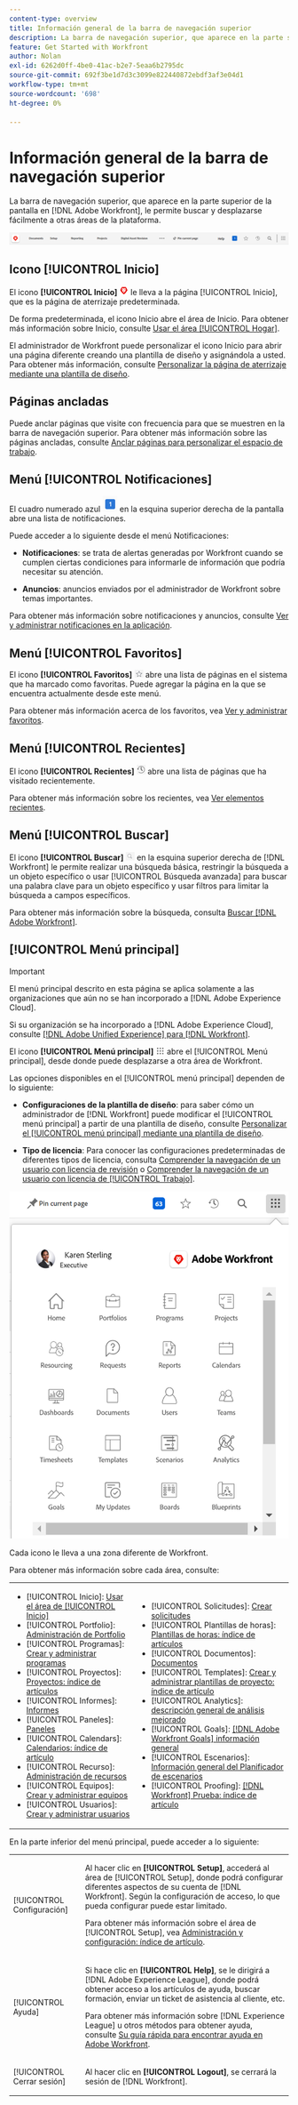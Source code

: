 ```yaml
---
content-type: overview
title: Información general de la barra de navegación superior
description: La barra de navegación superior, que aparece en la parte superior de la pantalla en  [!DNL Adobe Workfront] , le permite buscar y desplazarse fácilmente a otras áreas de la plataforma.
feature: Get Started with Workfront
author: Nolan
exl-id: 6262d0ff-4be0-41ac-b2e7-5eaa6b2795dc
source-git-commit: 692f3be1d7d3c3099e822440872ebdf3af3e04d1
workflow-type: tm+mt
source-wordcount: '698'
ht-degree: 0%

---
```


# Información general de la barra de navegación superior

<!--Audited: 01/2024-->

La barra de navegación superior, que aparece en la parte superior de la pantalla en [!DNL Adobe Workfront], le permite buscar y desplazarse fácilmente a otras áreas de la plataforma.

![Barra de navegación superior](assets/global-navigation-bar.png)

## Icono [!UICONTROL Inicio]

El icono **[!UICONTROL Inicio]** ![](assets/home-icon.png) le lleva a la página [!UICONTROL Inicio], que es la página de aterrizaje predeterminada.

De forma predeterminada, el icono Inicio abre el área de Inicio. Para obtener más información sobre Inicio, consulte [Usar el área [!UICONTROL Hogar]](../../workfront-basics/using-home/using-the-home-area/use-the-home-area.md).

El administrador de Workfront puede personalizar el icono Inicio para abrir una página diferente creando una plantilla de diseño y asignándola a usted. Para obtener más información, consulte [Personalizar la página de aterrizaje mediante una plantilla de diseño](/help/quicksilver/administration-and-setup/customize-workfront/use-layout-templates/customize-landing-page.md).

## Páginas ancladas

Puede anclar páginas que visite con frecuencia para que se muestren en la barra de navegación superior. Para obtener más información sobre las páginas ancladas, consulte [Anclar páginas para personalizar el espacio de trabajo](../../workfront-basics/the-new-workfront-experience/pin-pages.md).

<!--
## [!UICONTROL Help] menu

The **[!UICONTROL Help]** menu allows you to search for help with a specific task, find more information on using [!DNL Workfront], view content related to the page you are currently on, or submit feedback about your experience.

To learn more about the Help menu, see [Access [!DNL Adobe Workfront] help](../../workfront-basics/navigate-workfront/workfront-navigation/access-workfront-help.md).
-->

## Menú [!UICONTROL Notificaciones]

El cuadro numerado azul ![](assets/notifications-icon.png) en la esquina superior derecha de la pantalla abre una lista de notificaciones.

Puede acceder a lo siguiente desde el menú Notificaciones:

* **Notificaciones**: se trata de alertas generadas por Workfront cuando se cumplen ciertas condiciones para informarle de información que podría necesitar su atención.

* **Anuncios**: anuncios enviados por el administrador de Workfront sobre temas importantes.

Para obtener más información sobre notificaciones y anuncios, consulte [Ver y administrar notificaciones en la aplicación](../../workfront-basics/using-notifications/view-and-manage-in-app-notifications.md).

## Menú [!UICONTROL Favoritos]

El icono **[!UICONTROL Favoritos]** ![Favoritos](assets/favorites-icon-62x55.png) abre una lista de páginas en el sistema que ha marcado como favoritas. Puede agregar la página en la que se encuentra actualmente desde este menú.

Para obtener más información acerca de los favoritos, vea [Ver y administrar favoritos](../../workfront-basics/navigate-workfront/recent-and-favorites/view-and-manage-favorites.md).

## Menú [!UICONTROL Recientes]

El icono **[!UICONTROL Recientes]** ![[!UICONTROL Recientes]](assets/recents-icon-40x43.png) abre una lista de páginas que ha visitado recientemente.

Para obtener más información sobre los recientes, vea [Ver elementos recientes](../../workfront-basics/navigate-workfront/recent-and-favorites/view-recent-items.md).

## Menú [!UICONTROL Buscar]

El icono **[!UICONTROL Buscar]** ![](assets/search-icon.png) en la esquina superior derecha de [!DNL Workfront] le permite realizar una búsqueda básica, restringir la búsqueda a un objeto específico o usar [!UICONTROL Búsqueda avanzada] para buscar una palabra clave para un objeto específico y usar filtros para limitar la búsqueda a campos específicos.

Para obtener más información sobre la búsqueda, consulta [Buscar [!DNL Adobe Workfront]](../../workfront-basics/navigate-workfront/search/search-workfront.md).

## [!UICONTROL Menú principal]

>[!IMPORTANT]
>
>El menú principal descrito en esta página se aplica solamente a las organizaciones que aún no se han incorporado a [!DNL Adobe Experience Cloud].
>
> Si su organización se ha incorporado a [!DNL Adobe Experience Cloud], consulte [[!DNL Adobe Unified Experience] para [!DNL Workfront]](/help/quicksilver/workfront-basics/navigate-workfront/workfront-navigation/adobe-unified-experience.md).

El icono **[!UICONTROL Menú principal]** ![Menú principal](assets/main-menu-icon.png) abre el [!UICONTROL Menú principal], desde donde puede desplazarse a otra área de Workfront.

Las opciones disponibles en el [!UICONTROL menú principal] dependen de lo siguiente:

* **Configuraciones de la plantilla de diseño**: para saber cómo un administrador de [!DNL Workfront] puede modificar el [!UICONTROL menú principal] a partir de una plantilla de diseño, consulte [Personalizar el [!UICONTROL menú principal] mediante una plantilla de diseño](../../administration-and-setup/customize-workfront/use-layout-templates/customize-main-menu.md).

* **Tipo de licencia**: Para conocer las configuraciones predeterminadas de diferentes tipos de licencia, consulta [Comprender la navegación de un usuario con licencia de revisión](../../workfront-basics/navigate-workfront/workfront-navigation/reviewer-global-navigation-bar.md) o [Comprender la navegación de un usuario con licencia de [!UICONTROL Trabajo]](../../workfront-basics/navigate-workfront/workfront-navigation/worker-global-navigation-bar.md).

![Opciones del menú principal](assets/main-menu-options-350x481.png)

Cada icono le lleva a una zona diferente de Workfront.

Para obtener más información sobre cada área, consulte:

<!--
<p data-mc-conditions="QuicksilverOrClassic.Draft mode">(NOTE: Update screenshot and add icons for new products/features.)</p>
-->

<table style="table-layout:auto"> 
 <col> 
 <col> 
 <tbody> 
  <tr> 
   <td> 
    <ul> 
     <li>[!UICONTROL Inicio]: <a href="../../workfront-basics/using-home/using-the-home-area/use-the-home-area.md" class="MCXref xref">Usar el área de [!UICONTROL Inicio]</a></li> 
     <li>[!UICONTROL Portfolio]: <a href="../../manage-work/portfolios/portfolio-management-overview.md" class="MCXref xref">Administración de Portfolio</a></li> 
     <li>[!UICONTROL Programas]: <a href="../../manage-work/portfolios/create-and-manage-programs/create-and-manage-programs.md" class="MCXref xref">Crear y administrar programas </a></li> 
     <li>[!UICONTROL Proyectos]: <a href="../../manage-work/projects/projects-overview.md" class="MCXref xref">Proyectos: índice de artículos</a></li> 
     <li>[!UICONTROL Informes]: <a href="../../reports-and-dashboards/reports/reports-overview.md" class="MCXref xref">Informes</a></li> 
     <li>[!UICONTROL Paneles]: <a href="../../reports-and-dashboards/dashboards/dashboards-overview.md" class="MCXref xref">Paneles</a></li> 
     <li>[!UICONTROL Calendars]: <a href="../../reports-and-dashboards/reports/calendars/calendars.md" class="MCXref xref">Calendarios: índice de artículo</a></li> 
     <li>[!UICONTROL Recurso]: <a href="../../resource-mgmt/resource-mgmt-overview/resource-management-overview.md" class="MCXref xref">Administración de recursos </a></li> 
     <li>[!UICONTROL Equipos]: <a href="../../people-teams-and-groups/create-and-manage-teams/create-and-mange-teams.md" class="MCXref xref">Crear y administrar equipos</a></li> 
     <li>[!UICONTROL Usuarios]: <a href="../../administration-and-setup/add-users/create-and-manage-users/create-and-manage-users.md" class="MCXref xref">Crear y administrar usuarios</a></li> 
    </ul> </td> 
   <td> 
    <ul> 
     <li>[!UICONTROL Solicitudes]: <a href="../../manage-work/requests/create-requests/create-requests.md" class="MCXref xref">Crear solicitudes</a></li> 
     <li>[!UICONTROL Plantillas de horas]: <a href="../../timesheets/timesheets-all.md" class="MCXref xref">Plantillas de horas: índice de artículos</a></li> 
     <li>[!UICONTROL Documentos]: <a href="../../documents/documents-overview.md" class="MCXref xref">Documentos</a></li> 
     <li>[!UICONTROL Templates]: <a href="../../manage-work/projects/create-and-manage-templates/create-manage-templates.md" class="MCXref xref">Crear y administrar plantillas de proyecto: índice de artículo</a></li> 
     <li>[!UICONTROL Analytics]: <a href="../../enhanced-analytics/enhanced-analytics-overview.md" class="MCXref xref">descripción general de análisis mejorado</a></li> 
     <li>[!UICONTROL Goals]: <a href="../../workfront-goals/goal-management/wf-goals-overview.md" class="MCXref xref">[!DNL Adobe Workfront Goals] información general</a></li> 
     <li>[!UICONTROL Escenarios]: <a href="../../scenario-planner/scenario-planner-overview.md" class="MCXref xref">Información general del Planificador de escenarios</a></li> 
     <li>[!UICONTROL Proofing]: <a href="../../workfront-proof/workfront-proof.md" class="MCXref xref">[!DNL Workfront] Prueba: índice de artículo</a></li> 
    </ul> </td> 
  </tr> 
 </tbody> 
</table>

En la parte inferior del menú principal, puede acceder a lo siguiente:

<table style="table-layout:auto"> 
 <col> 
 <col> 
 <tbody> 
  <tr> 
   <td> <p class="bold">[!UICONTROL Configuración]</p> </td> 
   <td> <p>Al hacer clic en <b>[!UICONTROL Setup]</b>, accederá al área de [!UICONTROL Setup], donde podrá configurar diferentes aspectos de su cuenta de [!DNL Workfront]. Según la configuración de acceso, lo que pueda configurar puede estar limitado.</p> <p>Para obtener más información sobre el área de [!UICONTROL Setup], vea <a href="../../administration-and-setup/administration-and-setup.md" class="MCXref xref">Administración y configuración: índice de artículo</a>.</p> </td> 
  </tr> 
  <tr> 
   <td> <p class="bold">[!UICONTROL Ayuda]</p> </td> 
   <td> <p>Si hace clic en <b>[!UICONTROL Help]</b>, se le dirigirá a [!DNL Adobe Experience League], donde podrá obtener acceso a los artículos de ayuda, buscar formación, enviar un ticket de asistencia al cliente, etc.</p> <p>Para obtener más información sobre [!DNL Experience League] u otros métodos para obtener ayuda, consulte <a href="../../workfront-basics/tips-tricks-and-troubleshooting/guide-for-help-in-workfront.md" class="MCXref xref">Su guía rápida para encontrar ayuda en Adobe Workfront</a>.</p> </td> 
  </tr>

<tr> 
   <td> <p class="bold">[!UICONTROL Cerrar sesión]</p> </td> 
   <td>Al hacer clic en <b>[!UICONTROL Logout]</b>, se cerrará la sesión de [!DNL Workfront].</td> 
  </tr> 
 </tbody> 
</table>
